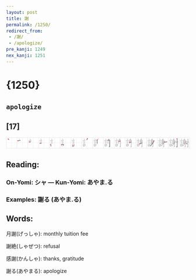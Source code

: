 ```yaml
---
layout: post
title: 謝
permalink: /1250/
redirect_from:
 - /謝/
 - /apologize/
pre_kanji: 1249
nex_kanji: 1251
---
```


# {1250}

## `apologize`

## [17]

<div class="stroke"><img src="../images/E8AC9D.png" /></div>

## Reading:

### On-Yomi: シャ &mdash; Kun-Yomi: あやま.る

### Examples: 謝る (あやま.る)

## Words:

月謝(げっしゃ): monthly tuition fee

謝絶(しゃぜつ): refusal

感謝(かんしゃ): thanks, gratitude

謝る(あやまる): apologize
